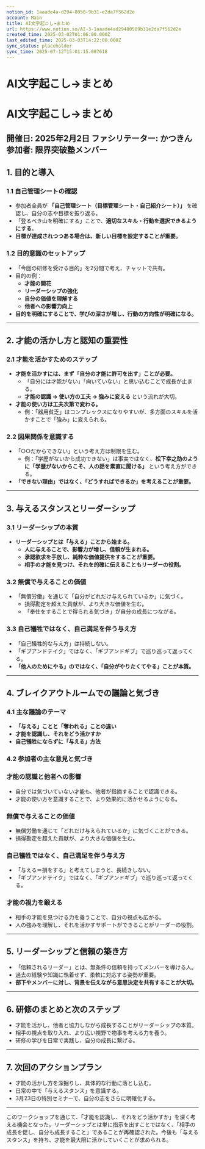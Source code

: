 ```yaml
---
notion_id: 1aaade4a-d294-8058-9b31-e2da7f562d2e
account: Main
title: AI文字起こし→まとめ　
url: https://www.notion.so/AI-3-1aaade4ad29480589b31e2da7f562d2e
created_time: 2025-03-02T01:06:00.000Z
last_edited_time: 2025-03-03T14:22:00.000Z
sync_status: placeholder
sync_time: 2025-07-12T15:01:15.007618
---
```

# AI文字起こし→まとめ

# AI文字起こし→まとめ
**開催日:** 2025年2月2日
**ファシリテーター:** かつきん
**参加者:** 限界突破塾メンバー
---
## **1. 目的と導入**
### **1.1 自己管理シートの確認**
- 参加者全員が **「自己管理シート（目標管理シート・自己紹介シート）」** を確認し、自分の志や目標を振り返る。
- 「登るべき山を明確にする」ことで、**適切なスキル・行動を選択できるようにする**。
- **目標が達成されつつある場合は、新しい目標を設定することが重要。**
### **1.2 目的意識のセットアップ**
- 「今回の研修を受ける目的」を2分間で考え、チャットで共有。
- 目的の例：
  - **才能の開花**
  - **リーダーシップの強化**
  - **自分の価値を理解する**
  - **他者への影響力向上**
- **目的を明確にすることで、学びの深さが増し、行動の方向性が明確になる。**
---
## **2. 才能の活かし方と認知の重要性**
### **2.1 才能を活かすためのステップ**
- **才能を活かすには、まず「自分の才能に許可を出す」ことが必要。**
  - 「自分には才能がない」「向いていない」と思い込むことで成長が止まる。
  - **才能の認識 → 使い方の工夫 → 強みに変える** という流れが大切。
- **才能の使い方は工夫次第で変わる。**
  - 例：「器用貧乏」はコンプレックスになりやすいが、多方面のスキルを活かすことで「強み」に変えられる。
### **2.2 因果関係を意識する**
- 「○○だからできない」という考え方は制限を生む。
  - 例：「学歴がないから成功できない」は事実ではなく、**松下幸之助のように「学歴がないからこそ、人の話を素直に聞ける」** という考え方ができる。
- **「できない理由」ではなく、「どうすればできるか」を考えることが重要。**
---
## **3. 与えるスタンスとリーダーシップ**
### **3.1 リーダーシップの本質**
- **リーダーシップとは「与える」ことから始まる。**
  - **人に与えることで、影響力が増し、信頼が生まれる。**
  - **承認欲求を手放し、純粋な価値提供をすることが重要。**
  - **相手の才能を見つけ、それを的確に伝えることもリーダーの役割。**
### **3.2 無償で与えることの価値**
- 「無償労働」を通じて「自分がどれだけ与えられているか」に気づく。
  - 損得勘定を超えた貢献が、より大きな価値を生む。
  - 「奉仕をすることで得られる気づき」が自分の成長につながる。
### **3.3 自己犠牲ではなく、自己満足を伴う与え方**
- 「自己犠牲的な与え方」は持続しない。
- 「ギブアンドテイク」ではなく、「ギブアンドギブ」で巡り巡って返ってくる。
- **「他人のためにやる」のではなく、「自分がやりたくてやる」ことが本質。**
---
## **4. ブレイクアウトルームでの議論と気づき**
### **4.1 主な議論のテーマ**
- **「与える」ことと「奪われる」ことの違い**
- **才能を認識し、それをどう活かすか**
- **自己犠牲にならずに「与える」方法**
### **4.2 参加者の主な意見と気づき**
### **才能の認識と他者への影響**
- 自分では気づいていない才能も、他者が指摘することで認識できる。
- 才能の使い方を意識することで、より効果的に活かせるようになる。
### **無償で与えることの価値**
- 無償労働を通じて「どれだけ与えられているか」に気づくことができる。
- 損得勘定を超えた貢献が、より大きな価値を生む。
### **自己犠牲ではなく、自己満足を伴う与え方**
- 「与える＝損をする」と考えてしまうと、長続きしない。
- 「ギブアンドテイク」ではなく、「ギブアンドギブ」で巡り巡って返ってくる。
### **才能の視力を鍛える**
- 相手の才能を見つける力を養うことで、自分の視点も広がる。
- 人の強みを理解し、それを活かすサポートができることがリーダーの役割。
---
## **5. リーダーシップと信頼の築き方**
- 「信頼されるリーダー」とは、無条件の信頼を持ってメンバーを導ける人。
- 過去の経験や知識に執着せず、柔軟に対応する姿勢が重要。
- **部下やメンバーに対し、背景を伝えながら意思決定を共有することが大切。**
---
## **6. 研修のまとめと次のステップ**
- 才能を活かし、他者と協力しながら成長することがリーダーシップの本質。
- 相手の視点を取り入れ、より広い視野で物事を考える力を養う。
- 研修の学びを日常で実践し、自分の成長に繋げる。
---
## **7. 次回のアクションプラン**
- 才能の活かし方を深掘りし、具体的な行動に落とし込む。
- 日常の中で「与えるスタンス」を意識する。
- 3月23日の特別セミナーで、自分の志をさらに明確化する。
---
このワークショップを通じて、「才能を認識し、それをどう活かすか」を深く考える機会となった。リーダーシップとは単に指示を出すことではなく、「相手の成長を促し、自分も成長すること」であることが再確認された。今後も「与えるスタンス」を持ち、才能を最大限に活かしていくことが求められる。